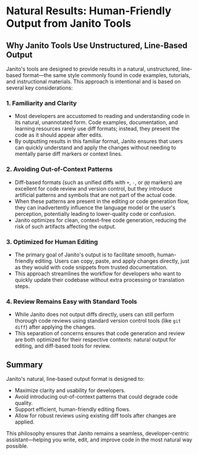 # Natural Results: Human-Friendly Output from Janito Tools

## Why Janito Tools Use Unstructured, Line-Based Output

Janito's tools are designed to provide results in a natural, unstructured, line-based format—the same style commonly found in code examples, tutorials, and instructional materials. This approach is intentional and is based on several key considerations:

### 1. Familiarity and Clarity

- Most developers are accustomed to reading and understanding code in its natural, unannotated form. Code examples, documentation, and learning resources rarely use diff formats; instead, they present the code as it should appear after edits.
- By outputting results in this familiar format, Janito ensures that users can quickly understand and apply the changes without needing to mentally parse diff markers or context lines.

### 2. Avoiding Out-of-Context Patterns

- Diff-based formats (such as unified diffs with `+`, `-`, or `@@` markers) are excellent for code review and version control, but they introduce artificial patterns and symbols that are not part of the actual code.
- When these patterns are present in the editing or code generation flow, they can inadvertently influence the language model or the user's perception, potentially leading to lower-quality code or confusion.
- Janito optimizes for clean, context-free code generation, reducing the risk of such artifacts affecting the output.

### 3. Optimized for Human Editing

- The primary goal of Janito's output is to facilitate smooth, human-friendly editing. Users can copy, paste, and apply changes directly, just as they would with code snippets from trusted documentation.
- This approach streamlines the workflow for developers who want to quickly update their codebase without extra processing or translation steps.

### 4. Review Remains Easy with Standard Tools

- While Janito does not output diffs directly, users can still perform thorough code reviews using standard version control tools (like `git diff`) after applying the changes.
- This separation of concerns ensures that code generation and review are both optimized for their respective contexts: natural output for editing, and diff-based tools for review.

## Summary

Janito's natural, line-based output format is designed to:

- Maximize clarity and usability for developers.
- Avoid introducing out-of-context patterns that could degrade code quality.
- Support efficient, human-friendly editing flows.
- Allow for robust reviews using existing diff tools after changes are applied.

This philosophy ensures that Janito remains a seamless, developer-centric assistant—helping you write, edit, and improve code in the most natural way possible.
